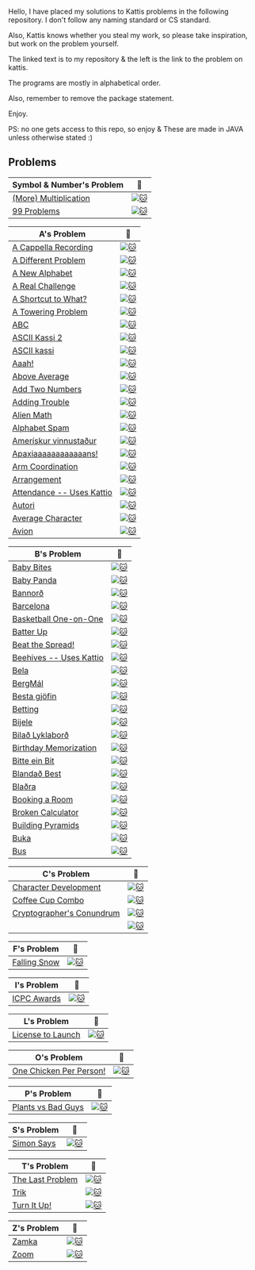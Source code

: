 Hello, I have placed my solutions to Kattis problems in the following repository. I don't follow any naming standard or CS standard.

Also, Kattis knows whether you steal my work, so please take inspiration, but work on the problem yourself.

The linked text is to my repository & the left is the link to the problem on kattis.

The programs are mostly in alphabetical order.

Also, remember to remove the package statement.

Enjoy.

PS: no one gets access to this repo, so enjoy & These are made in JAVA unless otherwise stated :)

## Problems
| Symbol & Number's Problem | :link: |
|       -       |       -       |
| [(More) Multiplication](https://github.com/unrushed/Kattis/blob/main/Done/MessyMultiply.java) | [![:cat:](https://open.kattis.com/favicon)](https://open.kattis.com/problems/multiplication) |
| [99 Problems](https://github.com/unrushed/Kattis/blob/main/Done/Price.java) | [![:cat:](https://open.kattis.com/favicon)](https://open.kattis.com/problems/99problems) |

| A's Problem | :link: |
|       -       |       -       |
| [A Cappella Recording](https://github.com/unrushed/Kattis/blob/main/Done/ACappella.java) | [![:cat:](https://open.kattis.com/favicon)](https://open.kattis.com/problems/acappellarecording) |
| [A Different Problem](https://github.com/unrushed/Kattis/blob/main/Done/Subtraction.java) | [![:cat:](https://open.kattis.com/favicon)](https://open.kattis.com/problems/different) |
| [A New Alphabet](https://github.com/unrushed/Kattis/blob/main/Done/NewLanguage.java) | [![:cat:](https://open.kattis.com/favicon)](https://open.kattis.com/problems/anewalphabet) |
| [A Real Challenge](https://github.com/unrushed/Kattis/blob/main/Done/Field.java) | [![:cat:](https://open.kattis.com/favicon)](https://open.kattis.com/problems/areal) |
| [A Shortcut to What?](https://github.com/unrushed/Kattis/blob/main/Done/SimpleCalcuation.java) | [![:cat:](https://open.kattis.com/favicon)](https://open.kattis.com/problems/shortcuttowhat) |
| [A Towering Problem](https://github.com/unrushed/Kattis/blob/main/Done/Towering.java) | [![:cat:](https://open.kattis.com/favicon)](https://open.kattis.com/problems/towering) |
| [ABC](https://github.com/unrushed/Kattis/blob/main/Done/Reorder.java) | [![:cat:](https://open.kattis.com/favicon)](https://open.kattis.com/problems/abc) |
| [ASCII Kassi 2](https://github.com/unrushed/Kattis/blob/main/Done/ASCIIKassi2.java) | [![:cat:](https://open.kattis.com/favicon)](https://open.kattis.com/problems/asciikassi2) |
| [ASCII kassi](https://github.com/unrushed/Kattis/blob/main/Done/UnrushedSquare.java) | [![:cat:](https://open.kattis.com/favicon)](https://open.kattis.com/problems/asciikassi) |
| [Aaah!](https://github.com/unrushed/Kattis/blob/main/Done/aaah.java) | [![:cat:](https://open.kattis.com/favicon)](https://open.kattis.com/problems/aaah) |
| [Above Average](https://github.com/unrushed/Kattis/blob/main/Done/AboveAverage.java) | [![:cat:](https://open.kattis.com/favicon)](https://open.kattis.com/problems/aboveaverage) |
| [Add Two Numbers](https://github.com/unrushed/Kattis/blob/main/Done/AddTwoNumbers.java) | [![:cat:](https://open.kattis.com/favicon)](https://open.kattis.com/problems/addtwonumbers) |
| [Adding Trouble](https://github.com/unrushed/Kattis/blob/main/Done/AddingTrouble.java) | [![:cat:](https://open.kattis.com/favicon)](https://open.kattis.com/problems/addingtrouble) |
| [Alien Math](https://github.com/unrushed/Kattis/blob/main/Done/AlienMath.java) | [![:cat:](https://open.kattis.com/favicon)](https://open.kattis.com/problems/alienmath) |
| [Alphabet Spam](https://github.com/unrushed/Kattis/blob/main/Done/SpamDetection.java) | [![:cat:](https://open.kattis.com/favicon)](https://open.kattis.com/problems/alphabetspam) |
| [Amerískur vinnustaður](https://github.com/unrushed/Kattis/blob/main/Done/ameriskur.java) | [![:cat:](https://open.kattis.com/favicon)](https://open.kattis.com/problems/ameriskur) |
| [Apaxiaaaaaaaaaaaans!](https://github.com/unrushed/Kattis/blob/main/Done/StickyKeys.java) | [![:cat:](https://open.kattis.com/favicon)](https://open.kattis.com/problems/apaxiaaans) |
| [Arm Coordination](https://github.com/unrushed/Kattis/blob/main/Done/BoxACircle2.java) | [![:cat:](https://open.kattis.com/favicon)](https://open.kattis.com/problems/armcoordination) |
| [Arrangement](https://github.com/unrushed/Kattis/blob/main/Done/Marcelektro.java) | [![:cat:](https://open.kattis.com/favicon)](https://open.kattis.com/problems/upprodun) |
| [Attendance -- Uses Kattio](https://github.com/unrushed/Kattis/blob/main/Done/Attendence.java) | [![:cat:](https://open.kattis.com/favicon)](https://open.kattis.com/problems/attendance2) |
| [Autori](https://github.com/unrushed/Kattis/blob/main/Done/autori.java) | [![:cat:](https://open.kattis.com/favicon)](https://open.kattis.com/problems/autori) |
| [Average Character](https://github.com/unrushed/Kattis/blob/main/Done/ASCIIAverage.java) | [![:cat:](https://open.kattis.com/favicon)](https://open.kattis.com/problems/averagecharacter) |
| [Avion](https://github.com/unrushed/Kattis/blob/main/Done/CIAFinder.java) | [![:cat:](https://open.kattis.com/favicon)](https://open.kattis.com/problems/avion) |

| B's Problem | :link: |
|       -       |       -       |
| [Baby Bites](https://github.com/unrushed/Kattis/blob/main/Done/MouthFull.java) | [![:cat:](https://open.kattis.com/favicon)](https://open.kattis.com/problems/babybites) |
| [Baby Panda](https://github.com/unrushed/Kattis/blob/main/Done/Sneezes.java) | [![:cat:](https://open.kattis.com/favicon)](https://open.kattis.com/problems/babypanda) |
| [Bannorð](https://github.com/unrushed/Kattis/blob/main/Done/AllowedLetters.java) | [![:cat:](https://open.kattis.com/favicon)](https://open.kattis.com/problems/bannord) |
| [Barcelona]() | [![:cat:](https://open.kattis.com/favicon)](https://open.kattis.com/problems/barcelona) |
| [Basketball One-on-One](https://github.com/unrushed/Kattis/blob/main/Done/Basketball.java) | [![:cat:](https://open.kattis.com/favicon)](https://open.kattis.com/problems/basketballoneonone) |
| [Batter Up](https://github.com/unrushed/Kattis/blob/main/Done/Batter.java) | [![:cat:](https://open.kattis.com/favicon)](https://open.kattis.com/problems/batterup) |
| [Beat the Spread!]() | [![:cat:](https://open.kattis.com/favicon)](https://open.kattis.com/problems/beatspread) |
| [Beehives -- Uses Kattio]() | [![:cat:](https://open.kattis.com/favicon)](https://open.kattis.com/problems/beehives) |
| [Bela](https://github.com/unrushed/Kattis/blob/main/Done/CardGameCalculator.java) | [![:cat:](https://open.kattis.com/favicon)](https://open.kattis.com/problems/bela) |
| [BergMál](https://github.com/unrushed/Kattis/blob/main/Done/Bergmal.java) | [![:cat:](https://open.kattis.com/favicon)](https://open.kattis.com/problems/bergmal) |
| [Besta gjöfin](https://github.com/unrushed/Kattis/blob/main/Done/Presents.java) | [![:cat:](https://open.kattis.com/favicon)](https://open.kattis.com/problems/bestagjofin) |
| [Betting](https://github.com/unrushed/Kattis/blob/main/Done/Betting.java) | [![:cat:](https://open.kattis.com/favicon)](https://open.kattis.com/problems/betting) |
| [Bijele](https://github.com/unrushed/Kattis/blob/main/Done/CorrectNumberOfPieces.java) | [![:cat:](https://open.kattis.com/favicon)](https://open.kattis.com/problems/bijele) |
| [Bilað Lyklaborð](https://github.com/unrushed/Kattis/blob/main/Done/StickyKeys2.java) | [![:cat:](https://open.kattis.com/favicon)](https://open.kattis.com/problems/biladlyklabord) |
| [Birthday Memorization](https://github.com/unrushed/Kattis/blob/main/Done/RememberBirthdays.java) | [![:cat:](https://open.kattis.com/favicon)](https://open.kattis.com/problems/fodelsedagsmemorisering) |
| [Bitte ein Bit](https://github.com/unrushed/Kattis/blob/main/Done/Bits.java) | [![:cat:](https://open.kattis.com/favicon)](https://open.kattis.com/problems/bitteeinbit) |
| [Blandað Best](https://github.com/unrushed/Kattis/blob/main/Done/MeatAmount.java) | [![:cat:](https://open.kattis.com/favicon)](https://open.kattis.com/problems/blandadbest) |
| [Blaðra](https://github.com/unrushed/Kattis/blob/main/Done/Balloon.java) | [![:cat:](https://open.kattis.com/favicon)](https://open.kattis.com/problems/bladra2) |
| [Booking a Room](https://github.com/unrushed/Kattis/blob/main/Done/BookingARoom.java) | [![:cat:](https://open.kattis.com/favicon)](https://open.kattis.com/problems/bookingaroom) |
| [Broken Calculator](https://github.com/unrushed/Kattis/blob/main/Done/BrokenCalc.java) | [![:cat:](https://open.kattis.com/favicon)](https://open.kattis.com/problems/brokencalculator) |
| [Building Pyramids](https://github.com/unrushed/Kattis/blob/main/Done/Pyramid.java) | [![:cat:](https://open.kattis.com/favicon)](https://open.kattis.com/problems/pyramids) |
| [Buka](https://github.com/unrushed/Kattis/blob/main/Done/AddOrMultiple.java) | [![:cat:](https://open.kattis.com/favicon)](https://open.kattis.com/problems/buka) |
| [Bus](https://github.com/unrushed/Kattis/blob/main/Done/Bus.java) | [![:cat:](https://open.kattis.com/favicon)](https://open.kattis.com/problems/bus) |


| C's Problem | :link: |
|       -       |       -       |
| [Character Development](https://github.com/unrushed/Kattis/blob/main/Done/Relationships.java) | [![:cat:](https://open.kattis.com/favicon)](https://open.kattis.com/problems/character) |
| [Coffee Cup Combo](https://github.com/unrushed/Kattis/blob/main/Done/Coffee.java) | [![:cat:](https://open.kattis.com/favicon)](https://open.kattis.com/problems/coffeecupcombo) |
| [Cryptographer's Conundrum](https://github.com/unrushed/Kattis/blob/main/Done/Per.java) | [![:cat:](https://open.kattis.com/favicon)](https://open.kattis.com/problems/conundrum) |
| []() | [![:cat:](https://open.kattis.com/favicon)]() |

| F's Problem | :link: |
|       -       |       -       |
| [Falling Snow](https://github.com/unrushed/Kattis/blob/main/Done/Snow.java) | [![:cat:](https://open.kattis.com/favicon)](https://open.kattis.com/problems/fallingsnow2) |

| I's Problem | :link: |
|       -       |       -       |
| [ICPC Awards](https://github.com/unrushed/Kattis/blob/main/Done/ICPCAwards.java) | [![:cat:](https://open.kattis.com/favicon)](https://open.kattis.com/problems/icpcawards) |

| L's Problem | :link: |
|       -       |       -       |
| [License to Launch](https://github.com/unrushed/Kattis/blob/main/Done/LicenseToLaunch.java) | [![:cat:](https://open.kattis.com/favicon)](https://open.kattis.com/problems/licensetolaunch) |

| O's Problem | :link: |
|       -       |       -       |
| [One Chicken Per Person!](https://github.com/unrushed/Kattis/blob/main/Done/OnceChickenPerPerson.java) | [![:cat:](https://open.kattis.com/favicon)]((https://open.kattis.com/problems/onechicken)) |

| P's Problem | :link: |
|       -       |       -       |
| [Plants vs Bad Guys](https://github.com/unrushed/Kattis/blob/main/Done/PlantsVSZombies.java) | [![:cat:](https://open.kattis.com/favicon)](https://open.kattis.com/problems/pvbg) |

| S's Problem | :link: |
|       -       |       -       |
| [Simon Says](https://github.com/unrushed/Kattis/blob/main/Done/SimonSays.java) | [![:cat:](https://open.kattis.com/favicon)](https://open.kattis.com/problems/simonsays) |

| T's Problem | :link: |
|       -       |       -       |
| [The Last Problem](https://github.com/unrushed/Kattis/blob/main/Done/TheLastProblem.java) | [![:cat:](https://open.kattis.com/favicon)](https://open.kattis.com/problems/thelastproblem) |
| [Trik](https://github.com/unrushed/Kattis/blob/main/Done/CupsGame.java) | [![:cat:](https://open.kattis.com/favicon)](https://open.kattis.com/problems/trik) |
| [Turn It Up!](https://github.com/unrushed/Kattis/blob/main/Done/TurnItUp.java) | [![:cat:](https://open.kattis.com/favicon)](https://open.kattis.com/problems/skruop) |

| Z's Problem | :link: |
|       -       |       -       |
| [Zamka](https://github.com/unrushed/Kattis/blob/main/Done/Zamka.java) | [![:cat:](https://open.kattis.com/favicon)](https://open.kattis.com/problems/zamka) |
| [Zoom](https://github.com/unrushed/Kattis/blob/main/Done/Zoom.java) | [![:cat:](https://open.kattis.com/favicon)](https://open.kattis.com/problems/zoom) |
